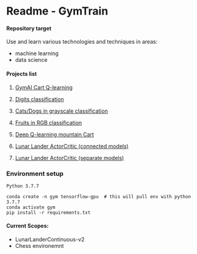 # Readme - GymTrain


#### Repository target
Use and learn various technologies and techniques in areas:
* machine learning 
* data science

#### Projects list
1. [GymAI Cart Q-learning](gym-train/sentdex/q-learning)

1. [Digits classification](gym-train/sentdex/tensorflow-basics/num-classification-part1)

2. [Cats/Dogs in grayscale classification](gym-train/sentdex/tensorflow-basics/cat-dogs-part2)

3. [Fruits in RGB classification](gym-train/classification/fruits)

4. [Deep Q-learning mountain Cart](gym-train/sentdex/deep-qlearning)

5. [Lunar Lander ActorCritic (connected models)](gym-train/lunarlander-phil-discrete)

6. [Lunar Lander ActorCritic (separate models)](gym-train/lunarlander-discrete)

### Environment setup
`Python 3.7.7`
```
conda create -n gym tensorflow-gpu  # this will pull env with python 3.7.7
conda activate gym
pip install -r requirements.txt
```


#### Current Scopes:
* LunarLanderContinuous-v2 
* Chess environemnt




